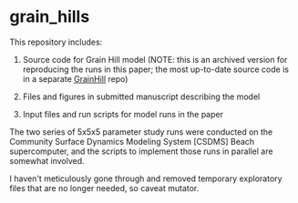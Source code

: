 # grain_hills

This repository includes:

1) Source code for Grain Hill model (NOTE: this is an archived version for reproducing the runs in this paper; the most up-to-date source code is in a separate [GrainHill](https://github.com/gregtucker/grain_hills) repo)

2) Files and figures in submitted manuscript describing the model

3) Input files and run scripts for model runs in the paper

The two series of 5x5x5 parameter study runs were conducted on
the Community Surface Dynamics Modeling System [CSDMS] Beach 
supercomputer, and the scripts to implement those runs in parallel
are somewhat involved.

I haven't meticulously gone through and removed temporary exploratory
files that are no longer needed, so caveat mutator. 

